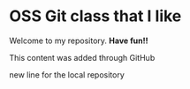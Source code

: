 # OSS Git class that I like

Welcome to my repository. **Have fun!!**

This content was added through GitHub

new line for the local repository